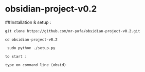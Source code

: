 # obsidian-project-v0.2

##Installation & setup :
```
git clone https://github.com/mr-pofa/obsidian-project-v0.2.git

cd obsidian-project-v0.2
 
 sudo python ./setup.py
 ```
 ```
to start : 

 type on command line (obsid)
 
```
